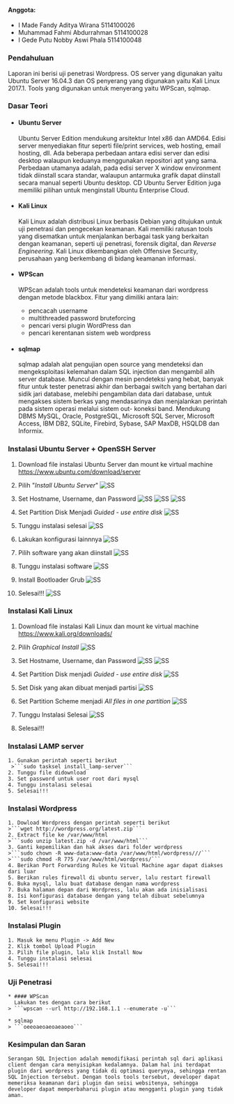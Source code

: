 #### Anggota:
* I Made Fandy Aditya Wirana    5114100026
* Muhammad Fahmi Abdurrahman    5114100028
* I Gede Putu Nobby Aswi Phala  5114100048

### Pendahuluan

  Laporan ini berisi uji penetrasi Wordpress. OS server yang digunakan yaitu Ubuntu Server 16.04.3 dan OS penyerang yang digunakan yaitu Kali Linux 2017.1. Tools yang digunakan untuk menyerang yaitu WPScan, sqlmap.
  
### Dasar Teori

  * #### Ubuntu Server
    Ubuntu Server Edition mendukung arsitektur Intel x86 dan AMD64. Edisi server menyediakan fitur seperti file/print services, web hosting, email hosting, dll. Ada beberapa perbedaan antara edisi server dan edisi desktop walaupun keduanya menggunakan repositori apt yang sama. Perbedaan utamanya adalah, pada edisi server X window environment tidak diinstall scara standar, walaupun antarmuka grafik dapat diinstall secara manual seperti Ubuntu desktop. CD Ubuntu Server Edition juga memiliki pilihan untuk menginstall Ubuntu Enterprise Cloud.
    
  * #### Kali Linux
    Kali Linux adalah distribusi Linux berbasis Debian yang ditujukan untuk uji penetrasi dan pengecekan keamanan. Kali memiliki ratusan tools yang disematkan untuk menjalankan berbagai task yang berkaitan dengan keamanan, seperti uji penetrasi, forensik digital, dan *Reverse Engineering*. Kali Linux dikembangkan oleh Offensive Security, perusahaan yang berkembang di bidang keamanan informasi.
    
  * #### WPScan
    WPScan adalah tools untuk mendeteksi keamanan dari wordpress dengan metode blackbox. Fitur yang dimiliki antara lain:
    * pencacah username
    * multithreaded password bruteforcing
    * pencari versi plugin WordPress dan
    * pencari kerentanan sistem web wordpress
    
  * #### sqlmap
    sqlmap adalah alat pengujian open source yang mendeteksi dan mengeksploitasi kelemahan dalam SQL injection dan mengambil alih server database. Muncul dengan mesin pendeteksi yang hebat, banyak fitur untuk tester penetrasi akhir dan berbagai switch yang bertahan dari sidik jari database, melebihi pengambilan data dari database, untuk mengakses sistem berkas yang mendasarinya dan menjalankan perintah pada sistem operasi melalui sistem out- koneksi band.
    Mendukung  DBMS MySQL, Oracle, PostgreSQL, Microsoft SQL Server, Microsoft Access, IBM DB2, SQLite, Firebird, Sybase, SAP MaxDB, HSQLDB dan Informix.

### Instalasi Ubuntu Server + OpenSSH Server

  1. Download file instalasi Ubuntu Server dan mount ke virtual machine
      https://www.ubuntu.com/download/server
      
  2. Pilih "*Install Ubuntu Server*"
     ![SS](https://github.com/fandyaditya/PKSJ/blob/master/Tugas%201/Gambar/install-choose-server.png)
  3. Set Hostname, Username, dan Password
     ![SS](https://github.com/fandyaditya/PKSJ/blob/master/Tugas%201/Gambar/install-host-server.png)
     ![SS](https://github.com/fandyaditya/PKSJ/blob/master/Tugas%201/Gambar/install-user-server.png)
     ![SS](https://github.com/fandyaditya/PKSJ/blob/master/Tugas%201/Gambar/install-pwd-server.png)
  4. Set Partition Disk Menjadi *Guided - use entire disk*
     ![SS](https://github.com/fandyaditya/PKSJ/blob/master/Tugas%201/Gambar/install-part-server.png)
  5. Tunggu instalasi selesai
     ![SS](https://github.com/fandyaditya/PKSJ/blob/master/Tugas%201/Gambar/install-wait-server.png)
  6. Lakukan konfigurasi lainnnya
     ![SS](https://github.com/fandyaditya/PKSJ/blob/master/Tugas%201/Gambar/config-taskkel-server.png)
  7. Pilih software yang akan diinstall
     ![SS](https://github.com/fandyaditya/PKSJ/blob/master/Tugas%201/Gambar/install-soft-server.png)
  8. Tunggu instalasi software
     ![SS](https://github.com/fandyaditya/PKSJ/blob/master/Tugas%201/Gambar/install-soft-wait-server.png)
  9. Install Bootloader Grub
     ![SS](https://github.com/fandyaditya/PKSJ/blob/master/Tugas%201/Gambar/install-grub-server.png)
  10. Selesai!!!
     ![SS](https://github.com/fandyaditya/PKSJ/blob/master/Tugas%201/Gambar/done-server.png)
### Instalasi Kali Linux
  
  1. Download file instalasi Kali Linux dan mount ke virtual machine
      https://www.kali.org/downloads/

  2. Pilih *Graphical Install*
     ![SS](https://github.com/fandyaditya/PKSJ/blob/master/Tugas%201/Gambar/install-choose-kali.png)
  3. Set Hostname, Username, dan Password
     ![SS](https://github.com/fandyaditya/PKSJ/blob/master/Tugas%201/Gambar/install-host-kali.png)
      ![SS](https://github.com/fandyaditya/PKSJ/blob/master/Tugas%201/Gambar/install-user-kali.png)
  4. Set Partition Disk menjadi *Guided - use entire disk*
     ![SS](https://github.com/fandyaditya/PKSJ/blob/master/Tugas%201/Gambar/install-part-kali.png)
  5. Set Disk yang akan dibuat menjadi partisi
     ![SS](https://github.com/fandyaditya/PKSJ/blob/master/Tugas%201/Gambar/install-disk-kali.png)
  6. Set Partition Scheme menjadi *All files in one partition*
     ![SS](https://github.com/fandyaditya/PKSJ/blob/master/Tugas%201/Gambar/install-scheme-kali.png)
  7. Tunggu Instalasi Selesai
     ![SS](https://github.com/fandyaditya/PKSJ/blob/master/Tugas%201/Gambar/install-wait-kali.png)
  8. Selesai!!!

### Instalasi LAMP server
    1. Gunakan perintah seperti berikut
     >```sudo tasksel install_lamp-server```
    2. Tunggu file didownload
    3. Set password untuk user root dari mysql
    4. Tunggu instalasi selesai
    5. Selesai!!!
    
### Instalasi Wordpress
    1. Dowload Wordpress dengan perintah seperti berikut
    >```wget http://wordpress.org/latest.zip```
    2. Extract file ke /var/www/html
    >```sudo unzip latest.zip -d /var/www/html```
    3. Ganti kepemilikan dan hak akses dari folder wordpress
    >```sudo chown -R www-data:www-data /var/www/html/wordpress///```
    >```sudo chmod -R 775 /var/www/html/wordpress/```
    4. Berikan Port Forwarding Rules ke Vitual Machine agar dapat diakses dari luar
    5. Berikan rules firewall di ubuntu server, lalu restart firewall
    6. Buka mysql, lalu buat database dengan nama wordpress
    7. Buka halaman depan dari Wordpress, lalu akan ada inisialisasi
    8. Isi konfigurasi database dengan yang telah dibuat sebelumnya
    9. Set konfigurasi website
    10. Selesai!!!

### Instalasi Plugin
    1. Masuk ke menu Plugin -> Add New
    2. Klik tombol Upload Plugin
    3. Pilih file plugin, lalu klik Install Now
    4. Tunggu instalasi selesai
    5. Selesai!!!
 
### Uji Penetrasi
    * #### WPScan
      Lakukan tes dengan cara berikut
    > ```wpscan --url http://192.168.1.1 --enumerate -u```
    
    * sqlmap
    > ```oeeoaeoaeoaeaoeo```

### Kesimpulan dan Saran
    Serangan SQL Injection adalah memodifikasi perintah sql dari aplikasi client dengan cara menyisipkan kedalamnya. Dalam hal ini terdapat plugin dari wordpress yang tidak di optimasi querynya, sehingga rentan SQL Injection tersebut. Dengan tools tools tersebut, developer dapat memeriksa keamanan dari plugin dan seisi websitenya, sehingga developer dapat memperbaharui plugin atau mengganti plugin yang tidak aman.
